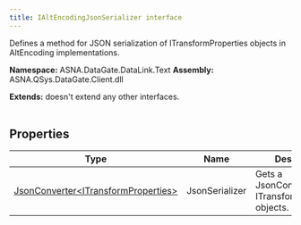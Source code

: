 ```yaml
---
title: IAltEncodingJsonSerializer interface
---
```


Defines a method for JSON serialization of ITransformProperties objects in AltEncoding implementations.

**Namespace:** ASNA.DataGate.DataLink.Text
**Assembly:** ASNA.QSys.DataGate.Client.dll

**Extends:** doesn't extend any other interfaces.
<br>
<br>

## Properties

| Type | Name | Description
| --- | --- | --- 
| [JsonConverter\<ITransformProperties\>](https://learn.microsoft.com/en-us/dotnet/api/system.text.json.serialization.jsonconverter-1?view=net-8.0) | JsonSerializer | Gets a JsonConverter for ITransformProperties objects. |
